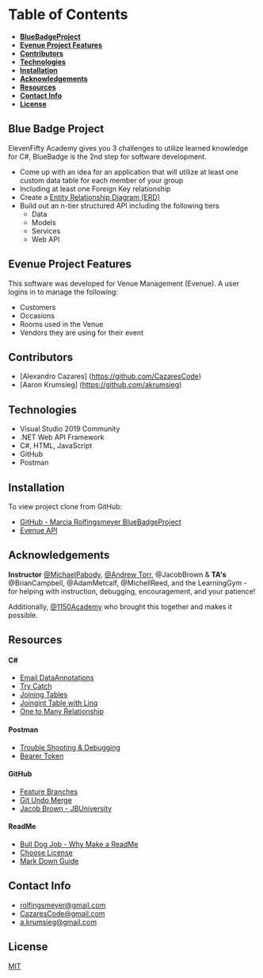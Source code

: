# Table of Contents
* **[BlueBadgeProject](#blue-badge-project)**
* **[Evenue Project Features](#evenue-project-features)**
* **[Contributors](#blue-badge-project)**
* **[Technologies](#technologies)**
* **[Installation](#installation)**
* **[Acknowledgements](#acknowledgements)**
* **[Resources](#resources)**
* **[Contact Info](#contact-info)**
* **[License](#license)**


## Blue Badge Project
ElevenFifty Academy gives you 3 challenges to utilize learned knowledge for C#, BlueBadge is the 2nd step for software development.  
- Come up with an idea for an application that will utilize at least one custom data table for each member of your group
- Including at least one Foreign Key relationship
- Create a [Entity Relationship Diagram (ERD)](https://lucid.app/lucidchart/invitations/accept/inv_f7ce65cc-f26b-46d9-bdb9-8e4846c25e18) 
- Build out an n-tier structured API including the following tiers
    - Data
    - Models
    - Services
    - Web API



## Evenue Project Features
This software was developed for Venue Management (Evenue).  A user logins in to manage the following: 
- Customers
- Occasions
- Rooms used in the Venue 
- Vendors they are using for their event  



## Contributors
- [Alexandro Cazares] (https://github.com/CazaresCode)
- [Aaron Krumsieg] (https://github.com/akrumsieg)



## Technologies
- Visual Studio 2019 Community
- .NET Web API Framework
- C#, HTML, JavaScript
- GitHub
- Postman



## Installation
To view project clone from GitHub: 
- [GitHub - Marcia Rolfingsmeyer BlueBadgeProject](https://github.com/Marcia-Rolfingsmeyer/EVenue_BlueBadgeProject_WebApi)
- [Evenue API](https://documenter.getpostman.com/view/15929016/TzeWGndt)



## Acknowledgements
**Instructor** [@MichaelPabody](https://elevenfifty.org/team/michael-pabody/), [@Andrew Torr](https://elevenfifty.org/team/andrew-torr/), @JacobBrown & **TA's** @BrianCampbell, @AdamMetcalf, @MichellReed, and the LearningGym - for helping with instruction, debugging, encouragement, and your patience!

Additionally, [@1150Academy](https://elevenfifty.org/) who brought this together and makes it possible.



## Resources
#### C#  
- [Email DataAnnotations](https://stackoverflow.com/questions/8989081/email-model-validation-with-dataannotations-and-datatype)
- [Try Catch](https://www.w3schools.com/cs/cs_exceptions.php)
- [Joining Tables](https://docs.microsoft.com/en-us/dotnet/csharp/linq/perform-inner-joins)
- [Joingint Table with Linq](https://www.c-sharpcorner.com/blogs/joining-a-table-with-linq)
- [One to Many Relationship](https://www.entityframeworktutorial.net/code-first/configure-one-to-many-relationship-in-code-first.aspx)

#### Postman 
- [Trouble Shooting & Debugging](https://learning.postman.com/docs/sending-requests/troubleshooting-api-requests/)
- [Bearer Token](https://learning.postman.com/docs/sending-requests/authorization/#bearer-token)

#### GitHub
- [Feature Branches](https://bocoup.com/blog/git-workflow-walkthrough-feature-branches)
- [Git Undo Merge](https://www.datree.io/resources/git-undo-merge)
- [Jacob Brown - JBUniversity](https://github.com/JacobBrown4/JBUniversity)

#### ReadMe 
- [Bull Dog Job - Why Make a ReadMe](https://bulldogjob.com/news/449-how-to-write-a-good-readme-for-your-github-project)
- [Choose License](https://choosealicense.com/)
- [Mark Down Guide](https://www.markdownguide.org/basic-syntax)



## Contact Info
- rolfingsmeyer@gmail.com
- CazaresCode@gmail.com
- a.krumsieg@gmail.com



## License
[MIT](https://choosealicense.com/licenses/mit/)
